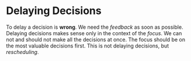 # Delaying Decisions
To delay a decision is **wrong**. We need the _feedback_ as soon as possible.
Delaying decisions makes sense only in the context of the _focus_. We can not and should not make all the decisions at once. The focus should be on the most valuable decisions first.
This is not delaying decisions, but _rescheduling_.